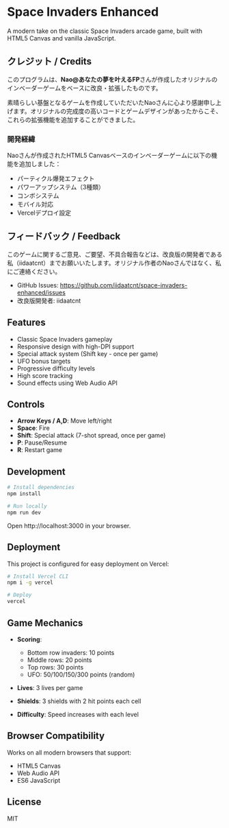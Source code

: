 # Space Invaders Enhanced

A modern take on the classic Space Invaders arcade game, built with HTML5 Canvas and vanilla JavaScript.

## クレジット / Credits

このプログラムは、**Nao@あなたの夢を叶えるFP**さんが作成したオリジナルのインベーダーゲームをベースに改良・拡張したものです。

素晴らしい基盤となるゲームを作成していただいたNaoさんに心より感謝申し上げます。オリジナルの完成度の高いコードとゲームデザインがあったからこそ、これらの拡張機能を追加することができました。

### 開発経緯

Naoさんが作成されたHTML5 Canvasベースのインベーダーゲームに以下の機能を追加しました：
- パーティクル爆発エフェクト
- パワーアップシステム（3種類）
- コンボシステム
- モバイル対応
- Vercelデプロイ設定

## フィードバック / Feedback

このゲームに関するご意見、ご要望、不具合報告などは、改良版の開発者である私（iidaatcnt）までお願いいたします。オリジナル作者のNaoさんではなく、私にご連絡ください。

- GitHub Issues: https://github.com/iidaatcnt/space-invaders-enhanced/issues
- 改良版開発者: iidaatcnt

## Features

- Classic Space Invaders gameplay
- Responsive design with high-DPI support
- Special attack system (Shift key - once per game)
- UFO bonus targets
- Progressive difficulty levels
- High score tracking
- Sound effects using Web Audio API

## Controls

- **Arrow Keys / A,D**: Move left/right
- **Space**: Fire
- **Shift**: Special attack (7-shot spread, once per game)
- **P**: Pause/Resume
- **R**: Restart game

## Development

```bash
# Install dependencies
npm install

# Run locally
npm run dev
```

Open http://localhost:3000 in your browser.

## Deployment

This project is configured for easy deployment on Vercel:

```bash
# Install Vercel CLI
npm i -g vercel

# Deploy
vercel
```

## Game Mechanics

- **Scoring**: 
  - Bottom row invaders: 10 points
  - Middle rows: 20 points  
  - Top rows: 30 points
  - UFO: 50/100/150/300 points (random)

- **Lives**: 3 lives per game
- **Shields**: 3 shields with 2 hit points each cell
- **Difficulty**: Speed increases with each level

## Browser Compatibility

Works on all modern browsers that support:
- HTML5 Canvas
- Web Audio API
- ES6 JavaScript

## License

MIT